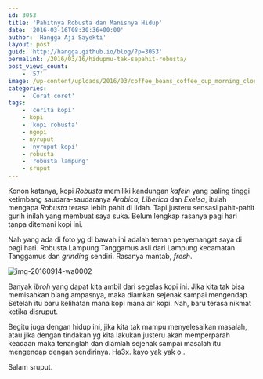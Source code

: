 ```yaml
---
id: 3053
title: 'Pahitnya Robusta dan Manisnya Hidup'
date: '2016-03-16T08:30:36+00:00'
author: 'Hangga Aji Sayekti'
layout: post
guid: 'http://hangga.github.io/blog/?p=3053'
permalink: /2016/03/16/hidupmu-tak-sepahit-robusta/
post_views_count:
    - '57'
image: /wp-content/uploads/2016/03/coffee_beans_coffee_cup_morning_close-up_84946_1920x1080.jpg
categories:
    - 'Corat coret'
tags:
    - 'cerita kopi'
    - kopi
    - 'kopi robusta'
    - ngopi
    - nyruput
    - 'nyruput kopi'
    - robusta
    - 'robusta lampung'
    - sruput
---
```


Konon katanya, kopi *Robusta* memiliki kandungan *kafein* yang paling tinggi ketimbang saudara-saudaranya *Arabica, Liberica* dan *Exelsa*, itulah mengapa *Robusta* terasa lebih pahit di lidah. Tapi justeru sensasi pahit-pahit gurih inilah yang membuat saya suka. Belum lengkap rasanya pagi hari tanpa ditemani kopi ini.

Nah yang ada di foto yg di bawah ini adalah teman penyemangat saya di pagi hari. Robusta Lampung Tanggamus asli dari Lampung kecamatan Tanggamus dan *grinding* sendiri. Rasanya mantab, *fresh*.

![img-20160914-wa0002](http://hangga.github.io/blog1/wp-content/uploads/2016/03/IMG-20160914-WA0002-700x933.jpg)

Banyak *ibroh* yang dapat kita ambil dari segelas kopi ini. Jika kita tak bisa memisahkan biang ampasnya, maka diamkan sejenak sampai mengendap. Setelah itu baru kelihatan mana kopi mana air kopi. Nah, baru terasa nikmat ketika disruput.

Begitu juga dengan hidup ini, jika kita tak mampu menyelesaikan masalah, atau jika dengan tindakan yg kita lakukan justeru akan memperparah keadaan maka tenanglah dan diamlah sejenak sampai masalah itu mengendap dengan sendirinya. Ha3x. kayo yak yak o..

Salam sruput.